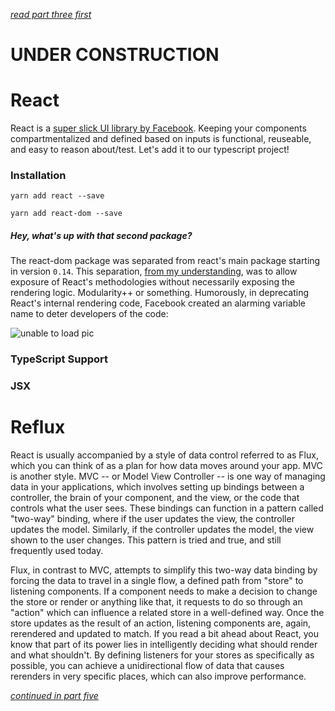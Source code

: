 *[read part three first](https://github.com/Hypaethral/javascript-projects/blob/master/environment-setup/03-typescript.md)*

# UNDER CONSTRUCTION

# React

React is a [super slick UI library by Facebook](https://facebook.github.io/react/). Keeping your components compartmentalized and defined based on inputs is functional, reuseable, and easy to reason about/test.  Let's add it to our typescript project!

### Installation

`yarn add react --save`

`yarn add react-dom --save`

##### Hey, what's up with that second package?

The react-dom package was separated from react's main package starting in version `0.14`.  This separation, [from my understanding](https://facebook.github.io/react/blog/2015/09/10/react-v0.14-rc1.html), was to allow exposure of React's methodologies without necessarily exposing the rendering logic.  Modularity++ or something. Humorously, in deprecating React's internal rendering code, Facebook created an alarming variable name to deter developers of the code:

![unable to load pic](https://github.com/Hypaethral/javascript-projects/blob/master/environment-setup/images/secret_internals.png "oh jeez, I guess these guys don't f*** around")

### TypeScript Support

### JSX

# Reflux
React is usually accompanied by a style of data control referred to as Flux, which you can think of as a plan for how data moves around your app.  MVC is another style.  MVC -- or Model View Controller -- is one way of managing data in your applications, which involves setting up bindings between a controller, the brain of your component, and the view, or the code that controls what the user sees.  These bindings can function in a pattern called "two-way" binding, where if the user updates the view, the controller updates the model.  Similarly, if the controller updates the model, the view shown to the user changes.  This pattern is tried and true, and still frequently used today.

Flux, in contrast to MVC, attempts to simplify this two-way data binding by forcing the data to travel in a single flow, a defined path from "store" to listening components.  If a component needs to make a decision to change the store or render or anything like that, it requests to do so through an "action" which can influence a related store in a well-defined way.  Once the store updates as the result of an action, listening components are, again, rerendered and updated to match.  If you read a bit ahead about React, you know that part of its power lies in intelligently deciding what should render and what shouldn't.  By defining listeners for your stores as specifically as possible, you can achieve a unidirectional flow of data that causes rerenders in very specific places, which can also improve performance.  

*[continued in part five](https://github.com/Hypaethral/javascript-projects/blob/master/environment-setup/05-additional-stuff.md)*

